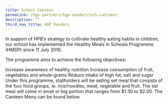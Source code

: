 ```yaml
---
title: School Canteen
permalink: /hgp-partners/hgp-vendors/sch-canteen/
description: ""
third_nav_title: HGP Vendors
---
```

In support of HPB’s strategy to cultivate healthy eating habits in children, our school has implemented the Healthy Meals in Schools Programme (HMSP) since 11 July 2016.

The programme aims to achieve the following objectives:

Increase awareness of healthy nutrition Increase consumption of fruit, vegetables and whole-grains Reduce intake of high fat, salt and sugar Under this programme, stallholders will be selling set meal that consists of the four food groups, ie. rice/noodles, meat, vegetable and fruit. The set meal will come in small or big portion that ranges from $1.30 to $2.00. The Canteen Menu can be found below.
